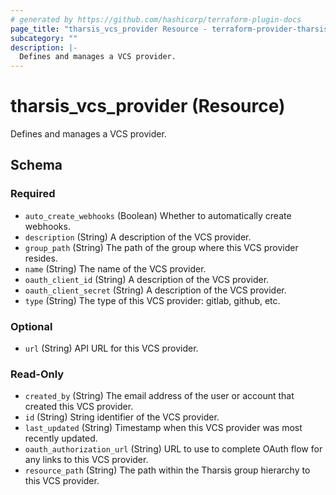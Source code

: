 ```yaml
---
# generated by https://github.com/hashicorp/terraform-plugin-docs
page_title: "tharsis_vcs_provider Resource - terraform-provider-tharsis"
subcategory: ""
description: |-
  Defines and manages a VCS provider.
---
```


# tharsis_vcs_provider (Resource)

Defines and manages a VCS provider.



<!-- schema generated by tfplugindocs -->
## Schema

### Required

- `auto_create_webhooks` (Boolean) Whether to automatically create webhooks.
- `description` (String) A description of the VCS provider.
- `group_path` (String) The path of the group where this VCS provider resides.
- `name` (String) The name of the VCS provider.
- `oauth_client_id` (String) A description of the VCS provider.
- `oauth_client_secret` (String) A description of the VCS provider.
- `type` (String) The type of this VCS provider: gitlab, github, etc.

### Optional

- `url` (String) API URL for this VCS provider.

### Read-Only

- `created_by` (String) The email address of the user or account that created this VCS provider.
- `id` (String) String identifier of the VCS provider.
- `last_updated` (String) Timestamp when this VCS provider was most recently updated.
- `oauth_authorization_url` (String) URL to use to complete OAuth flow for any links to this VCS provider.
- `resource_path` (String) The path within the Tharsis group hierarchy to this VCS provider.


